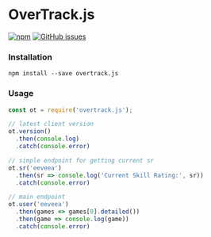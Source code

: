 # OverTrack.js
[![npm](https://img.shields.io/npm/v/overtrack.js.svg)](https://www.npmjs.com/package/overtrack.js)
[![GitHub issues](https://img.shields.io/github/issues/aidant/overtrack.js.svg)](https://github.com/aidant/overtrack.js/issues)

### Installation
```shell
npm install --save overtrack.js
```
### Usage
```js
const ot = require('overtrack.js');

// latest client version
ot.version()
  .then(console.log)
  .catch(console.error)

// simple endpoint for getting current sr
ot.sr('eeveea')
  .then(sr => console.log('Current Skill Rating:', sr))
  .catch(console.error)

// main endpoint
ot.user('eeveea')
  .then(games => games[0].detailed())
  .then(game => console.log(game))
  .catch(console.error)
```
